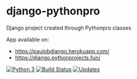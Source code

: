 # django-pythonpro
Django project created through Pythonpro classes

App available on:
* https://paulobdjango.herokuapp.com/
* https://django.pythonprojects.fun/

[![Python 3](https://pyup.io/repos/github/paulobueno/django-pythonpro/python-3-shield.svg)](https://pyup.io/repos/github/paulobueno/django-pythonpro/)
[![Build Status](https://travis-ci.org/paulobueno/django-pythonpro.svg?branch=master)](https://travis-ci.org/paulobueno/django-pythonpro)
[![Updates](https://pyup.io/repos/github/paulobueno/django-pythonpro/shield.svg)](https://pyup.io/repos/github/paulobueno/django-pythonpro/)

